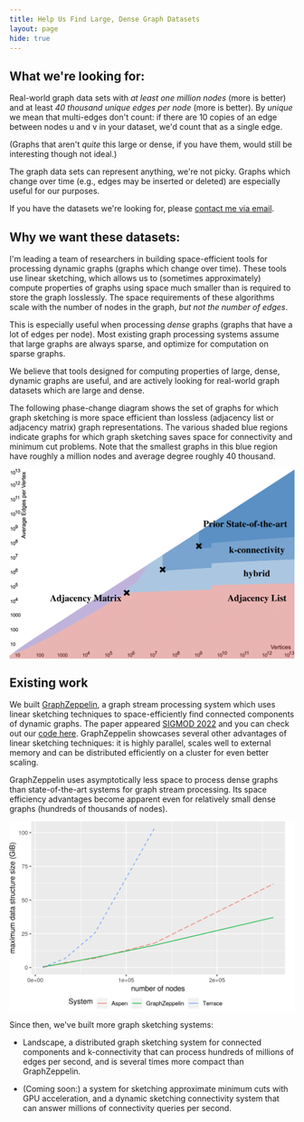 ```yaml
---
title: Help Us Find Large, Dense Graph Datasets
layout: page
hide: true
---
```


## What we're looking for:
Real-world graph data sets with _at least one million nodes_ (more is better) and at least _40 thousand unique edges per node_ (more is better). By *unique* we mean that multi-edges don't count: if there are 10 copies of an edge between nodes u and v in your dataset, we'd count that as a single edge.

(Graphs that aren't *quite* this large or dense, if you have them, would still be interesting though not ideal.)

The graph data sets can represent anything, we're not picky.  Graphs which change over time (e.g., edges may be inserted or deleted) are especially useful for our purposes.

If you have the datasets we're looking for, please [contact me via email](mailto:dtench@pm.me).

## Why we want these datasets:

I'm leading a team of researchers in building space-efficient tools for processing dynamic graphs (graphs which change over time).  These tools use linear sketching, which allows us to (sometimes approximately) compute properties of graphs using space much smaller than is required to store the graph losslessly.  The space requirements of these algorithms scale with the number of nodes in the graph, *but not the number of edges*.

This is especially useful when processing *dense* graphs (graphs that have a lot of edges per node).  Most existing graph processing systems assume that large graphs are always sparse, and optimize for computation on sparse graphs.

We believe that tools designed for computing properties of large, dense, dynamic graphs are useful, and are actively looking for real-world graph datasets which are large and dense.

The following phase-change diagram shows the set of graphs for which graph sketching is more space efficient than lossless (adjacency list or adjacency matrix) graph representations. The various shaded blue regions indicate graphs for which graph sketching saves space for connectivity and minimum cut problems. Note that the smallest graphs in this blue region have roughly a million nodes and average degree roughly 40 thousand.

<img src="public_html/images/phase-change.png" alt="" width="800" align="middle"/>


Existing work
--------------

We built [GraphZeppelin](/deeplinks/graphzeppelin.pdf), a graph stream processing system which uses linear sketching techniques to space-efficiently find connected components of dynamic graphs.  The paper appeared [SIGMOD 2022](https://2022.sigmod.org/) and you can check out our [code here](https://github.com/GraphStreamingProject/GraphStreamingCC).  GraphZeppelin showcases several other advantages of linear sketching techniques: it is highly parallel, scales well to external memory and can be distributed efficiently on a cluster for even better scaling.

GraphZeppelin uses asymptotically less space to process dense graphs than state-of-the-art systems for graph stream processing.  Its space efficiency advantages become apparent even for relatively small dense graphs (hundreds of thousands of nodes).

<img src="public_html/images/size.png" alt="" width="800" align="middle"/>


Since then, we've built more graph sketching systems:

- Landscape, a distributed graph sketching system for connected components and k-connectivity that can process hundreds of millions of edges per second, and is several times more compact than GraphZeppelin.

- (Coming soon:) a system for sketching approximate minimum cuts with GPU acceleration, and a dynamic sketching connectivity system that can answer millions of connectivity queries per second.


